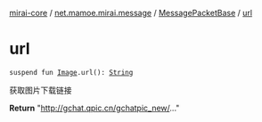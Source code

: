 [mirai-core](../../index.md) / [net.mamoe.mirai.message](../index.md) / [MessagePacketBase](index.md) / [url](./url.md)

# url

`suspend fun `[`Image`](../../net.mamoe.mirai.message.data/-image/index.md)`.url(): `[`String`](https://kotlinlang.org/api/latest/jvm/stdlib/kotlin/-string/index.html)

获取图片下载链接

**Return**
"http://gchat.qpic.cn/gchatpic_new/..."

